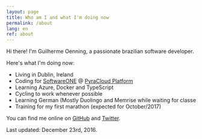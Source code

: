 ```yaml
---
layout: page
title: Who am I and what I'm doing now
permalink: /about
lang: en
ref: about
---
```


Hi there! I'm Guilherme Oenning, a passionate brazilian software developer.

Here's what I'm doing now:

- Living in Dublin, Ireland
- Coding for [SoftwareONE](http://www.softwareone.com) @ [PyraCloud Platform](http://www.pyracloud.com)
- Learning Azure, Docker and TypeScript
- Cycling to work whenever possible
- Learning German (Mostly Duolingo and Memrise while waiting for classe
- Training for my first marathon (expected for October/2017)

You can find me online on <a href="https://github.com/{{ site.footer-links.github }}">GitHub</a> and <a href="https://twitter.com/{{ site.footer-links.twitter }}">Twitter</a>.

Last updated: December 23rd, 2016.
